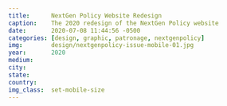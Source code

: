 ```yaml
---
title:		NextGen Policy Website Redesign
caption:  	The 2020 redesign of the NextGen Policy website
date:   	2020-07-08 11:44:56 -0500
categories: [design, graphic, patronage, nextgenpolicy]
img:		design/nextgenpolicy-issue-mobile-01.jpg
year:		2020
medium:
city:
state:
country:
img_class:  set-mobile-size
---
```

